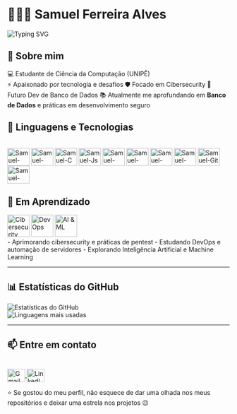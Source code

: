 # 👨🏻‍💻 Samuel Ferreira Alves

![Typing SVG](https://readme-typing-svg.herokuapp.com?font=Fira+Code&size=24&duration=3000&pause=1000&color=00FF00&center=true&width=500&lines=Estudante+de+Ci%C3%AAncia+da+Computa%C3%A7%C3%A3o;Focado+em+Cibersecurity;Futuro+Dev+de+Banco+de+Dados)

## 🧑 Sobre mim
💻 Estudante de Ciência da Computação (UNIPÊ)    
⚡ Apaixonado por tecnologia e desafios
🛡️ Focado em Cibersecurity
💾 Futuro Dev de Banco de Dados
📚 Atualmente me aprofundando em **Banco de Dados** e práticas em desenvolvimento seguro

## 🤖 Linguagens e Tecnologias
<div style="display: inline_block"><br> <img align="center" alt="Samuel-Python" height="40" width="50" src="https://cdn.jsdelivr.net/gh/devicons/devicon/icons/python/python-original.svg"> <img align="center" alt="Samuel-Java" height="40" width="50" src="https://cdn.jsdelivr.net/gh/devicons/devicon/icons/java/java-original.svg"> <img align="center" alt="Samuel-C" height="40" width="50" src="https://cdn.jsdelivr.net/gh/devicons/devicon/icons/c/c-original.svg"> <img align="center" alt="Samuel-Js" height="40" width="50" src="https://cdn.jsdelivr.net/gh/devicons/devicon/icons/javascript/javascript-original.svg"> <img align="center" alt="Samuel-PHP" height="40" width="50" src="https://cdn.jsdelivr.net/gh/devicons/devicon/icons/php/php-original.svg"> <img align="center" alt="Samuel-HTML" height="40" width="50" src="https://cdn.jsdelivr.net/gh/devicons/devicon/icons/html5/html5-original.svg"> <img align="center" alt="Samuel-CSS" height="40" width="50" src="https://cdn.jsdelivr.net/gh/devicons/devicon/icons/css3/css3-original.svg"> <img align="center" alt="Samuel-MySQL" height="40" width="50" src="https://cdn.jsdelivr.net/gh/devicons/devicon/icons/mysql/mysql-original.svg"> <img align="center" alt="Samuel-Git" height="40" width="50" src="https://cdn.jsdelivr.net/gh/devicons/devicon/icons/git/git-original.svg"> <img align="center" alt="Samuel-VSCode" height="40" width="50" src="https://cdn.jsdelivr.net/gh/devicons/devicon/icons/vscode/vscode-original.svg"> </div>

## 🎯 Em Aprendizado
<div>
  <img src="./gifs/cybersecurity.gif" alt="Cibersecurity" height="50"/>
  <img src="./gifs/devops.gif" alt="DevOps" height="50"/>
  <img src="./gifs/ai.gif" alt="AI & ML" height="50"/>
</div>
- Aprimorando cibersecurity e práticas de pentest  
- Estudando DevOps e automação de servidores  
- Explorando Inteligência Artificial e Machine Learning  

---
## 📊 Estatísticas do GitHub
![Estatísticas do GitHub](https://github-readme-stats.vercel.app/api?username=SAMUELaalvess&show_icons=true&theme=dark)  
![Linguagens mais usadas](https://github-readme-stats.vercel.app/api/top-langs/?username=SAMUELaalvess&layout=compact&theme=dark)

---
## 📫 Entre em contato
<div style="display: inline_block"><br> <a href="mailto:seuemail@gmail.com"> <img align="center" alt="Gmail" height="30" width="40" src="https://cdn.jsdelivr.net/gh/devicons/devicon/icons/google/google-original.svg"> </a> <a href="https://www.linkedin.com/in/samuel-ferreira-alves-30b723203/" target="_blank"> <img align="center" alt="LinkedIn" height="30" width="40" src="https://cdn.jsdelivr.net/gh/devicons/devicon/icons/linkedin/linkedin-original.svg"> </a> </div>

⭐ Se gostou do meu perfil, não esquece de dar uma olhada nos meus repositórios e deixar uma estrela nos projetos 😉


